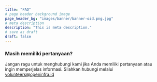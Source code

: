 ```yaml
---
title: "FAQ"
# page header background image
page_header_bg: "images/banner/banner-oid.png.jpg"
# meta description
description: "This is meta description."
# save as draft
draft: false
---
```


### Masih memiliki pertanyaan?

Jangan ragu untuk menghubungi kami jika Anda memiliki pertanyaan atau ingin memperjelas informasi. Silahkan hubungi melalui volunteers@openinfra.id